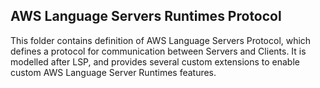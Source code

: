 ## AWS Language Servers Runtimes Protocol

This folder contains definition of AWS Language Servers Protocol, which defines a protocol for communication between Servers and Clients.
It is modelled after LSP, and provides several custom extensions to enable custom AWS Language Server Runtimes features.
